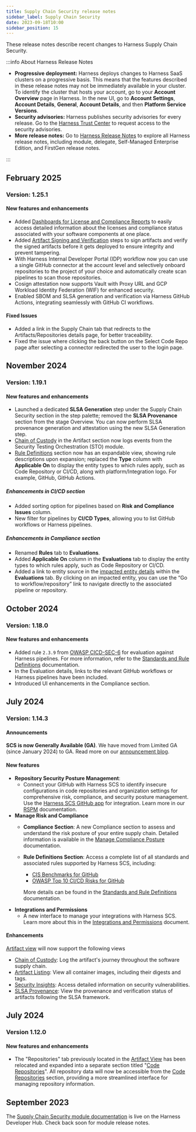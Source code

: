 ```yaml
---
title: Supply Chain Security release notes
sidebar_label: Supply Chain Security
date: 2023-09-18T10:00
sidebar_position: 15
---
```


<DocsButton icon = "fa-solid fa-square-rss" text="Subscribe via RSS" link="https://developer.harness.io/release-notes/software-supply-chain-assurance/rss.xml" />

These release notes describe recent changes to Harness Supply Chain Security.

:::info About Harness Release Notes

* **Progressive deployment:** Harness deploys changes to Harness SaaS clusters on a progressive basis. This means that the features described in these release notes may not be immediately available in your cluster. To identify the cluster that hosts your account, go to your **Account Overview** page in Harness. In the new UI, go to **Account Settings**, **Account Details**, **General**, **Account Details**, and then **Platform Service Versions**.
* **Security advisories:** Harness publishes security advisories for every release. Go to the [Harness Trust Center](https://trust.harness.io/?itemUid=c41ff7d5-98e7-4d79-9594-fd8ef93a2838&source=documents_card) to request access to the security advisories.
* **More release notes:** Go to [Harness Release Notes](/release-notes) to explore all Harness release notes, including module, delegate, Self-Managed Enterprise Edition, and FirstGen release notes.

:::

## February 2025

### Version: 1.25.1

#### New features and enhancements

- Added [Dashboards for License and Compliance Reports](/docs/software-supply-chain-assurance/reports/view-license-reports) to easily access detailed information about the licenses and compliance status associated with your software components at one place.
- Added [Artifact Signing and Verification](/docs/software-supply-chain-assurance/artifact/sign-artifacts) steps to sign artifacts and verify the signed artifacts before it gets deployed to ensure integrity and prevent tampering.
- With Harness Internal Developer Portal (IDP) workflow now you can use a single GitHub connector at the account level and selectively onboard repositories to the project of your choice and automatically create scan pipelines to scan those repositories.
- Cosign attestation now supports Vault with Proxy URL and GCP Workload Identity Federation (WIF) for enhanced security.
- Enabled SBOM and SLSA generation and verification via Harness GitHub Actions, integrating seamlessly with GitHub CI workflows.

#### Fixed Issues


- Added a link in the Supply Chain tab that redirects to the Artifacts/Repositories details page, for better traceability.
- Fixed the issue where clicking the back button on the Select Code Repo page after selecting a connector redirected the user to the login page.

## November 2024

### Version: 1.19.1
<!-- 2024-11-13 -->

#### New features and enhancements
- Launched a dedicated **SLSA Generation** step under the Supply Chain Security section in the step palette; removed the **SLSA Provenance** section from the stage Overview. You can now perform SLSA provenance generation and attestation using the new SLSA Generation step.
- [Chain of Custody](/docs/software-supply-chain-assurance/artifact-view#artifact-overview) in the Artifact section now logs events from the Security Testing Orchestration (STO) module.
- [Rule Definitions](/docs/software-supply-chain-assurance/manage-risk-and-compliance/standards-and-rule-definitions) section now has an expandable view, showing rule descriptions upon expansion; replaced the **Type** column with **Applicable On** to display the entity types to which rules apply, such as Code Repository or CI/CD, along with platform/Integration logo. For example, GitHub, GitHub Actions.

##### Enhancements in CI/CD section
- Added sorting option for pipelines based on **Risk and Compliance Issues** column.
- New filter for pipelines by **CI/CD Types**, allowing you to list GitHub workflows or Harness pipelines.

##### Enhancements in Compliance section
- Renamed **Rules** tab to **Evaluations**.
- Added **Applicable On** column in the **Evaluations** tab to display the entity types to which rules apply, such as Code Repository or CI/CD.
- Added a link to entity source in the [impacted entity details](/docs/software-supply-chain-assurance/manage-risk-and-compliance/manage-compliance-posture#view-impacted-entities) within the **Evaluations** tab. By clicking on an impacted entity, you can use the “Go to workflow/repository” link to navigate directly to the associated pipeline or repository.


## October 2024

### Version: 1.18.0
<!-- 2024-10-15 -->

#### New features and enhancements
- Added rule `2.3.9` from [OWASP CICD-SEC-6](/docs/software-supply-chain-assurance/manage-risk-and-compliance/standards-and-rule-definitions#cicd-sec-6-insufficient-credential-hygiene) for evaluation against Harness pipelines. For more information, refer to the [Standards and Rule Definitions](/docs/software-supply-chain-assurance/manage-risk-and-compliance/standards-and-rule-definitions) documentation.
- In the Evaluation details, links to the relevant GitHub workflows or Harness pipelines have been included.
- Introduced UI enhancements in the Compliance section.

## July 2024

### Version: 1.14.3

<!-- 2024-07-23 -->

#### **Announcements**

**SCS is now Generally Available (GA)**. We have moved from Limited GA (since January 2024) to GA. Read more on our [announcement blog](https://www.harness.io/blog/harness-ssca-now-features-repo-security-posture-management-rspm).

#### **New features**

* **Repository Security Posture Management**:
    * Connect your GitHub with Harness SCS to identify insecure configurations in code repositories and organization settings for comprehensive risk, compliance, and security posture management. Use the [Harness SCS GitHub app](https://github.com/apps/harness-ssca) for integration. Learn more in our [RSPM](https://developer.harness.io/docs/software-supply-chain-assurance/repository-security-posture-management-rspm) documentation.
* **Manage Risk and Compliance**
    * **Compliance Section**: A new Compliance section to assess and understand the risk posture of your entire supply chain. Detailed information is available in the [Manage Compliance Posture](https://developer.harness.io/docs/software-supply-chain-assurance/manage-risk-and-compliance/manage-compliance-posture) documentation.
    * **Rule Definitions Section**: Access a complete list of all standards and associated rules supported by Harness SCS, including:
        * [CIS Benchmarks for GitHub](https://developer.harness.io/docs/software-supply-chain-assurance/manage-risk-and-compliance/standards-and-rule-definitions#cis-benchmarks)
        * [OWASP Top 10 CI/CD Risks for GitHub](https://developer.harness.io/docs/software-supply-chain-assurance/manage-risk-and-compliance/standards-and-rule-definitions#owasp-top-10-cicd-security-risks)
    
        More details can be found in the [Standards and Rule Definitions](https://developer.harness.io/docs/software-supply-chain-assurance/manage-risk-and-compliance/standards-and-rule-definitions) documentation.
* **Integrations and Permissions**
    * A new interface to manage your integrations with Harness SCS. Learn more about this in the [Integrations and Permissions](https://developer.harness.io/docs/software-supply-chain-assurance/integrations-and-permissions) document.


#### **Enhancements**

[Artifact view](https://developer.harness.io/docs/software-supply-chain-assurance/artifact-view) will now support the following views

* [Chain of Custody](https://developer.harness.io/docs/software-supply-chain-assurance/artifact-view/#artifact-overview): Log the artifact's journey throughout the software supply chain.
* [Artifact Listing](https://developer.harness.io/docs/software-supply-chain-assurance/artifact-view/#digests-for-your-artifact): View all container images, including their digests and tags.
* [Security Insights](https://developer.harness.io/docs/software-supply-chain-assurance/artifact-view/#vulnerabilities-tab): Access detailed information on security vulnerabilities.
* [SLSA Provenance](https://developer.harness.io/docs/software-supply-chain-assurance/artifact-view/#artifact-overview): View the provenance and verification status of artifacts following the SLSA framework.

## July 2024

### Version 1.12.0

#### New features and enhancements

- The "Repositories" tab previously located in the [Artifact View](/docs/software-supply-chain-assurance/artifact-view) has been relocated and expanded into a separate section titled "[Code Repositories](https://developer.harness.io/docs/software-supply-chain-assurance/code-repositories-view)". All repository data will now be accessible from the [Code Repositories](https://developer.harness.io/docs/software-supply-chain-assurance/code-repositories-view) section, providing a more streamlined interface for managing repository  information.

## September 2023

The [Supply Chain Security module documentation](/docs/software-supply-chain-assurance) is live on the Harness Developer Hub. Check back soon for module release notes.
